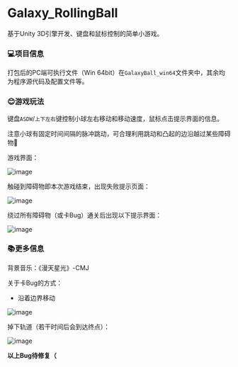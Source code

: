 # Galaxy_RollingBall
基于Unity 3D引擎开发、键盘和鼠标控制的简单小游戏。

### 💻项目信息

打包后的PC端可执行文件（Win 64bit）在`GalaxyBall_win64`文件夹中，其余均为程序源代码及配置文件等。

### 😊游戏玩法

键盘`ASDW`/`上下左右`键控制小球左右移动和移动速度，鼠标点击提示界面的信息。

注意小球有固定时间间隔的脉冲跳动，可合理利用跳动和凸起的边沿越过某些障碍物🤭

游戏界面：

![image](https://user-images.githubusercontent.com/116665615/218103104-38264027-e1d2-46d1-b185-71b85e4f578c.png)


触碰到障碍物即本次游戏结束，出现失败提示页面：

![image](https://user-images.githubusercontent.com/116665615/218103223-40692100-b8e6-44fe-aa04-07b9d159186e.png)


绕过所有障碍物（或卡Bug）通关后出现以下提示界面：

![image](https://user-images.githubusercontent.com/116665615/218103560-7643aae8-a082-438d-bca4-4eba26280052.png)

### 📚更多信息

背景音乐：《漫天星光》-CMJ

关于卡Bug的方式：

- 沿着边界移动

![image](https://user-images.githubusercontent.com/116665615/218103371-aa864d27-ab89-4fa9-a8ac-d81e1654c1c7.png)

掉下轨道（若干时间后会到达终点）：

![image](https://user-images.githubusercontent.com/116665615/218103640-fc13ce35-db51-4757-aba5-45c440a7ac1c.png)

**以上Bug待修复（**
